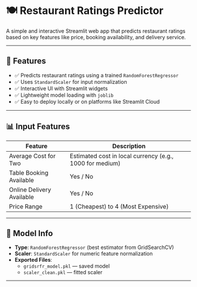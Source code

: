 # 🍽️ Restaurant Ratings Predictor

A simple and interactive Streamlit web app that predicts restaurant ratings based on key features like price, booking availability, and delivery service.

---

## 🚀 Features

- ✅ Predicts restaurant ratings using a trained `RandomForestRegressor`
- ✅ Uses `StandardScaler` for input normalization
- ✅ Interactive UI with Streamlit widgets
- ✅ Lightweight model loading with `joblib`
- ✅ Easy to deploy locally or on platforms like Streamlit Cloud

---

## 📊 Input Features

| Feature                   | Description                                                |
|--------------------------|------------------------------------------------------------|
| Average Cost for Two     | Estimated cost in local currency (e.g., 1000 for medium)   |
| Table Booking Available  | Yes / No                                                   |
| Online Delivery Available| Yes / No                                                   |
| Price Range              | 1 (Cheapest) to 4 (Most Expensive)                         |

---

## 🧠 Model Info

- **Type**: `RandomForestRegressor` (best estimator from GridSearchCV)
- **Scaler**: `StandardScaler` for numeric feature normalization
- **Exported Files**:
  - `gridsrfr_model.pkl` — saved model
  - `scaler_clean.pkl` — fitted scaler

---


